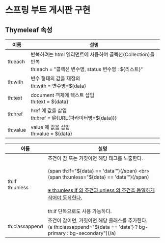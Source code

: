 # 스프링 부트 게시판 구현
## Thymeleaf 속성

|이름|설명|
|---|---|
|th:each|반복하려는 html 엘리먼트에 사용하여 콜렉션(Collection)을 반복 <br> th:each = "콜렉션 변수명, status 변수명 : ${리스트}"|
|th:with|변수 형태의 값을 재정의 <br> th:with = 변수명=${data}|
|th:text|document 객체에 텍스트 삽입 <br> th:text = ${data}|
|th:href|href 에 값을 삽입 <br> th:href = @{URL(파라미터명=${data})}|
|th:value|value 에 값을 삽입 <br> th:value = ${data}|

|이름|설명|
|---|---|
|th:if <br> th:unless|조건이 참 또는 거짓이면 해당 태그를 노출한다. <br><br> (span th:if="${data} == 'data'")(/span) <br> (span th:unless="${data} == 'data'")(/span) <br><br> <u>※ th:unless if 의 조건과 unless 의 조건을 동일하게 적어야 동작한다.</u> <br><br> th:if 단독으로도 사용 가능하다.|
|th:classappend|조건이 참이면, 거짓이면 해당 클래스를 추가한다. <br> (a th:classappend="${data == 'data'} ? bg-primary : bg-secondary")(/a)|
